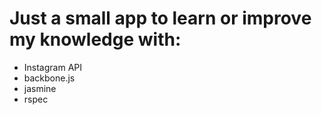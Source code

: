 # Just a small app to learn or improve my knowledge with:

* Instagram API
* backbone.js
* jasmine
* rspec
